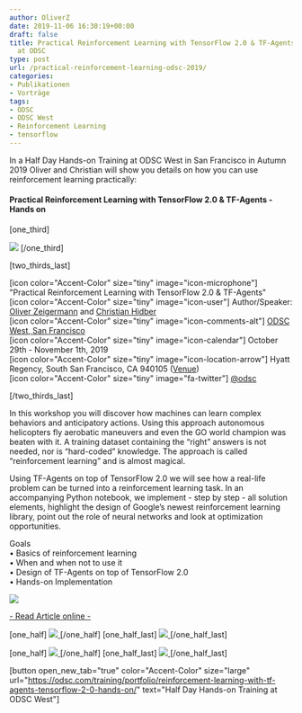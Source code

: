 ```yaml
---
author: OliverZ
date: 2019-11-06 16:30:19+00:00
draft: false
title: Practical Reinforcement Learning with TensorFlow 2.0 & TF-Agents - workshop
  at ODSC
type: post
url: /practical-reinforcement-learning-odsc-2019/
categories:
- Publikationen
- Vorträge
tags:
- ODSC
- ODSC West
- Reinforcement Learning
- tensorflow
---
```


In a Half Day Hands-on Training at ODSC West in San Francisco in Autumn 2019 Oliver and Christian will show you details on how you can use reinforcement learning practically:






#### Practical Reinforcement Learning with TensorFlow 2.0 & TF-Agents - Hands on






[one_third]




![](https://www.embarc.de/wp-content/uploads/2019/08/ODSC_logo.png)
[/one_third]




[two_thirds_last]




[icon color="Accent-Color" size="tiny" image="icon-microphone"] "Practical Reinforcement Learning with TensorFlow 2.0 & TF-Agents"  
[icon color="Accent-Color" size="tiny" image="icon-user"] Author/Speaker: [Oliver Zeigermann](https://www.embarc.de/oliver-zeigermann) and [Christian Hidber](https://www.bsquare.ch/index.php/about/)  
[icon color="Accent-Color" size="tiny" image="icon-comments-alt"] [ODSC West, San Francisco](https://odsc.com/california/)  
[icon color="Accent-Color" size="tiny" image="icon-calendar"] October 29th - November 1th, 2019   
[icon color="Accent-Color" size="tiny" image="icon-location-arrow"] Hyatt Regency, South San Francisco, CA 940105 ([Venue](https://odsc.com/california/west-venue-2019/))  
[icon color="Accent-Color" size="tiny" image="fa-twitter"] [@odsc](https://twitter.com/ODSC)




[/two_thirds_last]











In this workshop you will discover how machines can learn complex behaviors and anticipatory actions. Using this approach autonomous helicopters fly aerobatic maneuvers and even the GO world champion was beaten with it. A training dataset containing the “right” answers is not needed, nor is “hard-coded” knowledge. The approach is called “reinforcement learning” and is almost magical.




Using TF-Agents on top of TensorFlow 2.0 we will see how a real-life problem can be turned into a reinforcement learning task. In an accompanying Python notebook, we implement - step by step - all solution elements, highlight the design of Google’s newest reinforcement learning library, point out the role of neural networks and look at optimization opportunities.





Goals  
• Basics of reinforcement learning  
• When and when not to use it   
• Design of TF-Agents on top of TensorFlow 2.0  
• Hands-on Implementation











[![](https://www.embarc.de/wp-content/uploads/2019/08/ODSC_Olli_Article_Bears_Reinforcement_Learning.jpg)
](https://opendatascience.com/bears-need-to-learn-as-well-practical-reinforcement-learning-with-tensorflow-2-0-tf-agents/)




[- Read Article online -](https://opendatascience.com/bears-need-to-learn-as-well-practical-reinforcement-learning-with-tensorflow-2-0-tf-agents/)







[one_half]
[![](https://www.embarc.de/wp-content/uploads/2019/11/2019-11-ODSC-Conf_SanFransisco_OZ_Reinforcement_Learning_2.jpg)
](https://www.embarc.de/wp-content/uploads/2019/11/2019-11-ODSC-Conf_SanFransisco_OZ_Reinforcement_Learning_2.jpg)
[/one_half]
[one_half_last] 
[![](https://www.embarc.de/wp-content/uploads/2019/11/2019-11-ODSC-Conf_SanFransisco_OZ_Reinforcement_Learning_1.jpg)
](https://www.embarc.de/wp-content/uploads/2019/11/2019-11-ODSC-Conf_SanFransisco_OZ_Reinforcement_Learning_1.jpg)
[/one_half_last]

[one_half]
[![](https://www.embarc.de/wp-content/uploads/2019/11/2019-11-ODSC-Conf_SanFransisco_OZ_Reinforcement_Learning_3.jpg)
](https://www.embarc.de/wp-content/uploads/2019/11/2019-11-ODSC-Conf_SanFransisco_OZ_Reinforcement_Learning_3.jpg)
[/one_half]
[one_half_last] 
[![](https://www.embarc.de/wp-content/uploads/2019/11/2019-11-ODSC-Conf_SanFransisco_OZ_Reinforcement_Learning_4.jpg)
](https://www.embarc.de/wp-content/uploads/2019/11/2019-11-ODSC-Conf_SanFransisco_OZ_Reinforcement_Learning_4.jpg)
[/one_half_last]



[button open_new_tab="true" color="Accent-Color" size="large" url="https://odsc.com/training/portfolio/reinforcement-learning-with-tf-agents-tensorflow-2-0-hands-on/" text="Half Day Hands-on Training at ODSC West"]

















